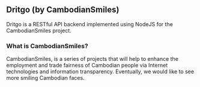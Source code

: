 ## Dritgo (by CambodianSmiles)

Dritgo is a RESTful API backend implemented using NodeJS for the CambodianSmiles project.


### What is CambodianSmiles?
CambodianSmiles, is a series of projects that will help to enhance the employment and trade fairness of Cambodian people via Internet technologies and information transparency. Eventually, we would like to see more smiling Cambodian faces. 

